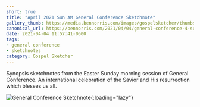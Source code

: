 ```yaml
---
short: true
title: "April 2021 Sun AM General Conference Sketchnote"
gallery_thumb: https://media.bennorris.com/images/gospelsketcher/thumbs/apr-21-4-sun-am.jpg
canonical_url: https://bennorris.com/2021/04/04/general-conference-4-sun-am-sketchnote
date: 2021-04-04 11:57:41-0600
tags:
- general conference
- sketchnotes
category: Gospel Sketcher
---
```


Synopsis sketchnotes from the Easter Sunday morning session of General Conference. An international celebration of the Savior and His resurrection which blesses us all.

![General Conference Sketchnote](https://media.bennorris.com/images/gospelsketcher/general-conference/apr-2021/apr-21-4-sun-am.jpg){:loading="lazy"}
